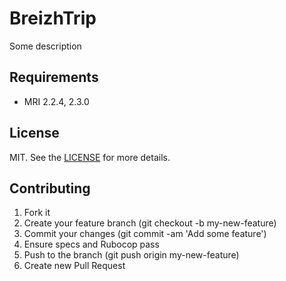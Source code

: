 # BreizhTrip

Some description

## Requirements
 - MRI 2.2.4, 2.3.0


## License

MIT. See the [LICENSE](https://github.com/mdouchement/breizhtrip/blob/master/LICENSE) for more details.

## Contributing

1. Fork it
2. Create your feature branch (git checkout -b my-new-feature)
3. Commit your changes (git commit -am 'Add some feature')
4. Ensure specs and Rubocop pass
5. Push to the branch (git push origin my-new-feature)
6. Create new Pull Request
